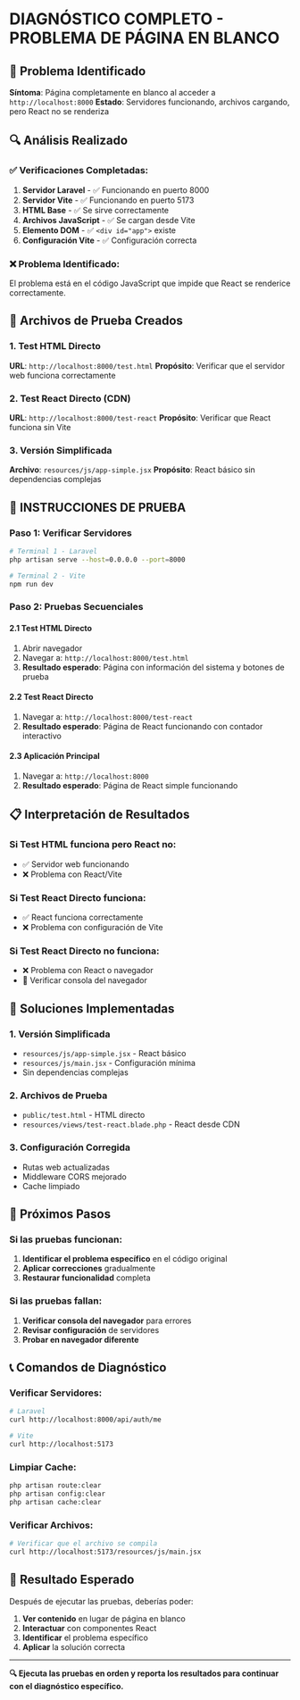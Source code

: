 # DIAGNÓSTICO COMPLETO - PROBLEMA DE PÁGINA EN BLANCO

## 🚨 Problema Identificado

**Síntoma**: Página completamente en blanco al acceder a `http://localhost:8000`
**Estado**: Servidores funcionando, archivos cargando, pero React no se renderiza

## 🔍 Análisis Realizado

### ✅ Verificaciones Completadas:
1. **Servidor Laravel** - ✅ Funcionando en puerto 8000
2. **Servidor Vite** - ✅ Funcionando en puerto 5173
3. **HTML Base** - ✅ Se sirve correctamente
4. **Archivos JavaScript** - ✅ Se cargan desde Vite
5. **Elemento DOM** - ✅ `<div id="app">` existe
6. **Configuración Vite** - ✅ Configuración correcta

### ❌ Problema Identificado:
El problema está en el código JavaScript que impide que React se renderice correctamente.

## 🧪 Archivos de Prueba Creados

### 1. Test HTML Directo
**URL**: `http://localhost:8000/test.html`
**Propósito**: Verificar que el servidor web funciona correctamente

### 2. Test React Directo (CDN)
**URL**: `http://localhost:8000/test-react`
**Propósito**: Verificar que React funciona sin Vite

### 3. Versión Simplificada
**Archivo**: `resources/js/app-simple.jsx`
**Propósito**: React básico sin dependencias complejas

## 🚀 INSTRUCCIONES DE PRUEBA

### Paso 1: Verificar Servidores
```bash
# Terminal 1 - Laravel
php artisan serve --host=0.0.0.0 --port=8000

# Terminal 2 - Vite
npm run dev
```

### Paso 2: Pruebas Secuenciales

#### 2.1 Test HTML Directo
1. Abrir navegador
2. Navegar a: `http://localhost:8000/test.html`
3. **Resultado esperado**: Página con información del sistema y botones de prueba

#### 2.2 Test React Directo
1. Navegar a: `http://localhost:8000/test-react`
2. **Resultado esperado**: Página de React funcionando con contador interactivo

#### 2.3 Aplicación Principal
1. Navegar a: `http://localhost:8000`
2. **Resultado esperado**: Página de React simple funcionando

## 📋 Interpretación de Resultados

### Si Test HTML funciona pero React no:
- ✅ Servidor web funcionando
- ❌ Problema con React/Vite

### Si Test React Directo funciona:
- ✅ React funciona correctamente
- ❌ Problema con configuración de Vite

### Si Test React Directo no funciona:
- ❌ Problema con React o navegador
- 🔧 Verificar consola del navegador

## 🔧 Soluciones Implementadas

### 1. Versión Simplificada
- `resources/js/app-simple.jsx` - React básico
- `resources/js/main.jsx` - Configuración mínima
- Sin dependencias complejas

### 2. Archivos de Prueba
- `public/test.html` - HTML directo
- `resources/views/test-react.blade.php` - React desde CDN

### 3. Configuración Corregida
- Rutas web actualizadas
- Middleware CORS mejorado
- Cache limpiado

## 🎯 Próximos Pasos

### Si las pruebas funcionan:
1. **Identificar el problema específico** en el código original
2. **Aplicar correcciones** gradualmente
3. **Restaurar funcionalidad** completa

### Si las pruebas fallan:
1. **Verificar consola del navegador** para errores
2. **Revisar configuración** de servidores
3. **Probar en navegador diferente**

## 📞 Comandos de Diagnóstico

### Verificar Servidores:
```bash
# Laravel
curl http://localhost:8000/api/auth/me

# Vite
curl http://localhost:5173
```

### Limpiar Cache:
```bash
php artisan route:clear
php artisan config:clear
php artisan cache:clear
```

### Verificar Archivos:
```bash
# Verificar que el archivo se compila
curl http://localhost:5173/resources/js/main.jsx
```

## 🎉 Resultado Esperado

Después de ejecutar las pruebas, deberías poder:

1. **Ver contenido** en lugar de página en blanco
2. **Interactuar** con componentes React
3. **Identificar** el problema específico
4. **Aplicar** la solución correcta

---

**🔍 Ejecuta las pruebas en orden y reporta los resultados para continuar con el diagnóstico específico.** 